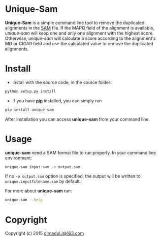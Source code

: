 Unique-Sam
==========

**Unique-Sam** is a simple command line tool to remove the duplicated alignments in the [SAM](https://github.com/samtools/hts-specs) file. If the MAPQ field of the alignment is available, *unique-sam* will keep one and only one alignment with the highest score. Otherwise, *unique-sam* will calculate a score according to the alignment's MD or CIGAR field and use the calculated value to remove the duplicated alignments.

Install
=====
- Install with the source code, in the source folder:
```bash
python setup.py install
```

- If you have [**pip**](https://pip.pypa.io/en/latest/index.html) installed, you can simply run 
```bash
pip install unique-sam
``` 
After installation you can access **unique-sam** from your command line.

Usage
=====
**unique-sam** need a SAM format file to run properly. In your command line environment:
```bash
unique-sam input.sam -o output.sam
```
If no `-o output.sam` option is specified, the output will be written to `unique.inputfilename.sam` by default. 

For more about **unique-sam** run:
```bash
unique-sam --help
```  
Copyright
========
Copyright (c) 2015 [dlmeduLi@163.com](mailto:dlmeduLi@163.com)


